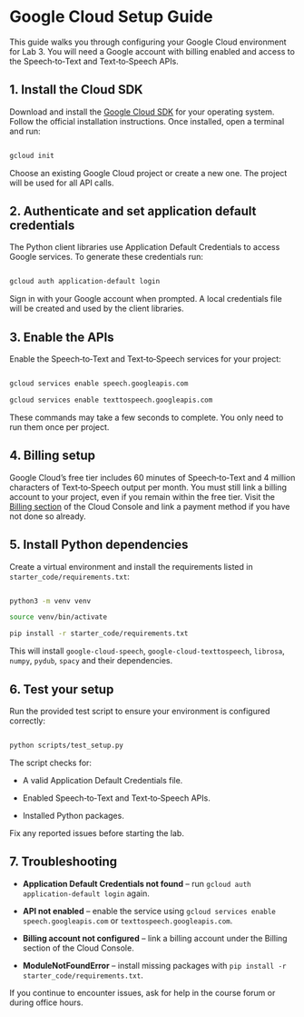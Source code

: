 # Google Cloud Setup Guide



This guide walks you through configuring your Google Cloud environment for Lab 3.  You will need a Google account with billing enabled and access to the Speech‑to‑Text and Text‑to‑Speech APIs.



## 1. Install the Cloud SDK



Download and install the [Google Cloud SDK](https://cloud.google.com/sdk) for your operating system.  Follow the official installation instructions.  Once installed, open a terminal and run:



```bash

gcloud init

```



Choose an existing Google Cloud project or create a new one.  The project will be used for all API calls.



## 2. Authenticate and set application default credentials



The Python client libraries use Application Default Credentials to access Google services.  To generate these credentials run:



```bash

gcloud auth application-default login

```



Sign in with your Google account when prompted.  A local credentials file will be created and used by the client libraries.



## 3. Enable the APIs



Enable the Speech‑to‑Text and Text‑to‑Speech services for your project:



```bash

gcloud services enable speech.googleapis.com

gcloud services enable texttospeech.googleapis.com

```



These commands may take a few seconds to complete.  You only need to run them once per project.



## 4. Billing setup



Google Cloud’s free tier includes 60 minutes of Speech‑to‑Text and 4 million characters of Text‑to‑Speech output per month.  You must still link a billing account to your project, even if you remain within the free tier.  Visit the [Billing section](https://console.cloud.google.com/billing) of the Cloud Console and link a payment method if you have not done so already.



## 5. Install Python dependencies



Create a virtual environment and install the requirements listed in `starter_code/requirements.txt`:



```bash

python3 -m venv venv

source venv/bin/activate

pip install -r starter_code/requirements.txt

```



This will install `google‑cloud‑speech`, `google‑cloud‑texttospeech`, `librosa`, `numpy`, `pydub`, `spacy` and their dependencies.



## 6. Test your setup



Run the provided test script to ensure your environment is configured correctly:



```bash

python scripts/test_setup.py

```



The script checks for:



- A valid Application Default Credentials file.

- Enabled Speech‑to‑Text and Text‑to‑Speech APIs.

- Installed Python packages.



Fix any reported issues before starting the lab.



## 7. Troubleshooting



- **Application Default Credentials not found** – run `gcloud auth application-default login` again.

- **API not enabled** – enable the service using `gcloud services enable speech.googleapis.com` or `texttospeech.googleapis.com`.

- **Billing account not configured** – link a billing account under the Billing section of the Cloud Console.

- **ModuleNotFoundError** – install missing packages with `pip install -r starter_code/requirements.txt`.



If you continue to encounter issues, ask for help in the course forum or during office hours.
